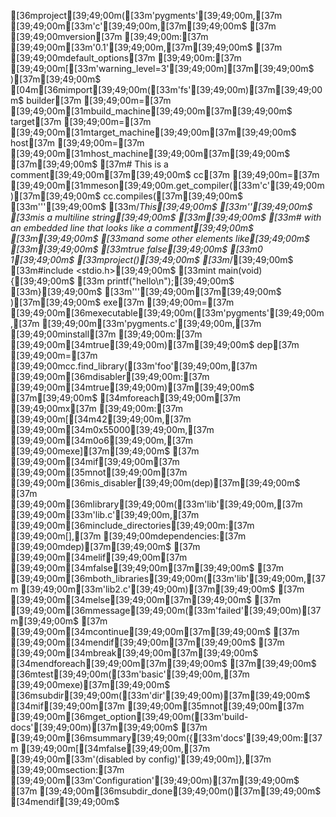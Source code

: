 [36mproject[39;49;00m([33m'pygments'[39;49;00m,[37m [39;49;00m[33m'c'[39;49;00m,[37m[39;49;00m$
[37m  [39;49;00mversion[37m [39;49;00m:[37m [39;49;00m[33m'0.1'[39;49;00m,[37m[39;49;00m$
[37m  [39;49;00mdefault_options[37m [39;49;00m:[37m [39;49;00m[[33m'warning_level=3'[39;49;00m][37m[39;49;00m$
)[37m[39;49;00m$
[04m[36mimport[39;49;00m([33m'fs'[39;49;00m)[37m[39;49;00m$
builder[37m [39;49;00m=[37m [39;49;00m[31mbuild_machine[39;49;00m[37m[39;49;00m$
target[37m [39;49;00m=[37m [39;49;00m[31mtarget_machine[39;49;00m[37m[39;49;00m$
host[37m [39;49;00m=[37m [39;49;00m[31mhost_machine[39;49;00m[37m[39;49;00m$
[37m[39;49;00m$
[37m# This is a comment[39;49;00m[37m[39;49;00m$
cc[37m [39;49;00m=[37m [39;49;00m[31mmeson[39;49;00m.get_compiler([33m'c'[39;49;00m)[37m[39;49;00m$
cc.compiles([37m[39;49;00m$
[33m'''[39;49;00m$
[33m/*This[39;49;00m$
[33m''[39;49;00m$
[33mis a multiline string[39;49;00m$
[33m[39;49;00m$
[33m# with an embedded line that looks like a comment[39;49;00m$
[33m[39;49;00m$
[33mand some other elements like[39;49;00m$
[33m[39;49;00m$
[33mtrue false[39;49;00m$
[33m0 1[39;49;00m$
[33mproject()[39;49;00m$
[33m*/[39;49;00m$
[33m#include <stdio.h>[39;49;00m$
[33mint main(void) {[39;49;00m$
[33m  printf("hello\n");[39;49;00m$
[33m}[39;49;00m$
[33m'''[39;49;00m[37m[39;49;00m$
)[37m[39;49;00m$
exe[37m [39;49;00m=[37m [39;49;00m[36mexecutable[39;49;00m([33m'pygments'[39;49;00m,[37m [39;49;00m[33m'pygments.c'[39;49;00m,[37m [39;49;00minstall[37m [39;49;00m:[37m [39;49;00m[34mtrue[39;49;00m)[37m[39;49;00m$
dep[37m [39;49;00m=[37m [39;49;00mcc.find_library([33m'foo'[39;49;00m,[37m [39;49;00m[36mdisabler[39;49;00m:[37m [39;49;00m[34mtrue[39;49;00m)[37m[39;49;00m$
[37m[39;49;00m$
[34mforeach[39;49;00m[37m [39;49;00mx[37m [39;49;00m:[37m [39;49;00m[[34m42[39;49;00m,[37m [39;49;00m[34m0x55000[39;49;00m,[37m [39;49;00m[34m0o6[39;49;00m,[37m [39;49;00mexe][37m[39;49;00m$
[37m  [39;49;00m[34mif[39;49;00m[37m [39;49;00m[35mnot[39;49;00m[37m [39;49;00m[36mis_disabler[39;49;00m(dep)[37m[39;49;00m$
[37m    [39;49;00m[36mlibrary[39;49;00m([33m'lib'[39;49;00m,[37m [39;49;00m[33m'lib.c'[39;49;00m,[37m [39;49;00m[36minclude_directories[39;49;00m:[37m [39;49;00m[],[37m [39;49;00mdependencies:[37m [39;49;00mdep)[37m[39;49;00m$
[37m  [39;49;00m[34melif[39;49;00m[37m [39;49;00m[34mfalse[39;49;00m[37m[39;49;00m$
[37m    [39;49;00m[36mboth_libraries[39;49;00m([33m'lib'[39;49;00m,[37m [39;49;00m[33m'lib2.c'[39;49;00m)[37m[39;49;00m$
[37m  [39;49;00m[34melse[39;49;00m[37m[39;49;00m$
[37m    [39;49;00m[36mmessage[39;49;00m([33m'failed'[39;49;00m)[37m[39;49;00m$
[37m    [39;49;00m[34mcontinue[39;49;00m[37m[39;49;00m$
[37m  [39;49;00m[34mendif[39;49;00m[37m[39;49;00m$
[37m  [39;49;00m[34mbreak[39;49;00m[37m[39;49;00m$
[34mendforeach[39;49;00m[37m[39;49;00m$
[37m[39;49;00m$
[36mtest[39;49;00m([33m'basic'[39;49;00m,[37m [39;49;00mexe)[37m[39;49;00m$
[36msubdir[39;49;00m([33m'dir'[39;49;00m)[37m[39;49;00m$
[34mif[39;49;00m[37m [39;49;00m[35mnot[39;49;00m[37m [39;49;00m[36mget_option[39;49;00m([33m'build-docs'[39;49;00m)[37m[39;49;00m$
[37m  [39;49;00m[36msummary[39;49;00m({[33m'docs'[39;49;00m:[37m [39;49;00m[[34mfalse[39;49;00m,[37m [39;49;00m[33m'(disabled by config)'[39;49;00m]},[37m [39;49;00msection:[37m [39;49;00m[33m'Configuration'[39;49;00m)[37m[39;49;00m$
[37m  [39;49;00m[36msubdir_done[39;49;00m()[37m[39;49;00m$
[34mendif[39;49;00m$
